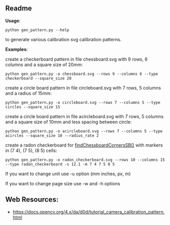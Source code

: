 ## Readme

**Usage**: 

`python gen_pattern.py --help`

to generate various calibration svg calibration patterns.

**Examples**:

create a checkerboard pattern in file chessboard.svg with 9 rows, 6 columns and a square size of 20mm: 

```shell
python gen_pattern.py -o chessboard.svg --rows 9 --columns 6 --type checkerboard --square_size 20
```

create a circle board pattern in file circleboard.svg with 7 rows, 5 columns and a radius of 15mm: 

```shell
python gen_pattern.py -o circleboard.svg --rows 7 --columns 5 --type circles --square_size 15
```

create a circle board pattern in file acircleboard.svg with 7 rows, 5 columns and a square size of 10mm and less spacing between circle: 

```shell
python gen_pattern.py -o acircleboard.svg --rows 7 --columns 5 --type acircles --square_size 10 --radius_rate 2
```

create a radon checkerboard for [findChessboardCornersSB()](https://docs.opencv.org/4.x/d9/d0c/group__calib3d.html#gadc5bcb05cb21cf1e50963df26986d7c9) with markers in (7 4), (7 5), (8 5) cells: 

```shell
python gen_pattern.py -o radon_checkerboard.svg --rows 10 --columns 15 --type radon_checkerboard -s 12.1 -m 7 4 7 5 8 5
```

If you want to change unit use -u option (mm inches, px, m)

If you want to change page size use -w and -h options

## Web Resources:

- https://docs.opencv.org/4.x/da/d0d/tutorial_camera_calibration_pattern.html
